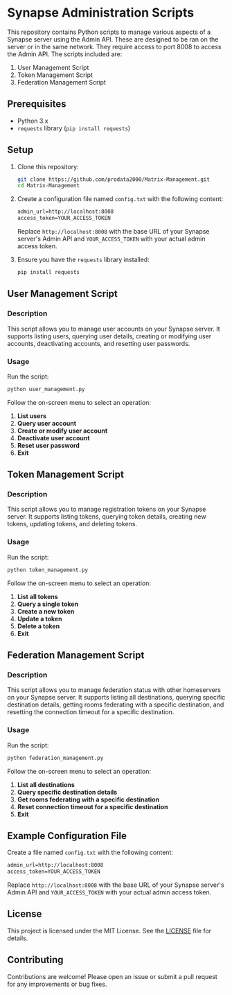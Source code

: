 # Synapse Administration Scripts

This repository contains Python scripts to manage various aspects of a Synapse server using the Admin API. These are designed to be ran on the server or in the same network. They require access to port 8008 to access the Admin API. The scripts included are:

1. User Management Script
2. Token Management Script
3. Federation Management Script

## Prerequisites

- Python 3.x
- `requests` library (`pip install requests`)

## Setup

1. Clone this repository:
    ```sh
    git clone https://github.com/prodata2000/Matrix-Management.git
    cd Matrix-Management
    ```

2. Create a configuration file named `config.txt` with the following content:
    ```txt
    admin_url=http://localhost:8008
    access_token=YOUR_ACCESS_TOKEN
    ```

    Replace `http://localhost:8008` with the base URL of your Synapse server's Admin API and `YOUR_ACCESS_TOKEN` with your actual admin access token.

3. Ensure you have the `requests` library installed:
    ```sh
    pip install requests
    ```

## User Management Script

### Description

This script allows you to manage user accounts on your Synapse server. It supports listing users, querying user details, creating or modifying user accounts, deactivating accounts, and resetting user passwords.

### Usage

Run the script:
```sh
python user_management.py
```

Follow the on-screen menu to select an operation:

1. **List users**
2. **Query user account**
3. **Create or modify user account**
4. **Deactivate user account**
5. **Reset user password**
6. **Exit**

## Token Management Script

### Description

This script allows you to manage registration tokens on your Synapse server. It supports listing tokens, querying token details, creating new tokens, updating tokens, and deleting tokens.

### Usage

Run the script:
```sh
python token_management.py
```

Follow the on-screen menu to select an operation:

1. **List all tokens**
2. **Query a single token**
3. **Create a new token**
4. **Update a token**
5. **Delete a token**
6. **Exit**

## Federation Management Script

### Description

This script allows you to manage federation status with other homeservers on your Synapse server. It supports listing all destinations, querying specific destination details, getting rooms federating with a specific destination, and resetting the connection timeout for a specific destination.

### Usage

Run the script:
```sh
python federation_management.py
```

Follow the on-screen menu to select an operation:

1. **List all destinations**
2. **Query specific destination details**
3. **Get rooms federating with a specific destination**
4. **Reset connection timeout for a specific destination**
5. **Exit**

## Example Configuration File

Create a file named `config.txt` with the following content:
```txt
admin_url=http://localhost:8008
access_token=YOUR_ACCESS_TOKEN
```

Replace `http://localhost:8008` with the base URL of your Synapse server's Admin API and `YOUR_ACCESS_TOKEN` with your actual admin access token.

## License

This project is licensed under the MIT License. See the [LICENSE](LICENSE) file for details.

## Contributing

Contributions are welcome! Please open an issue or submit a pull request for any improvements or bug fixes.

